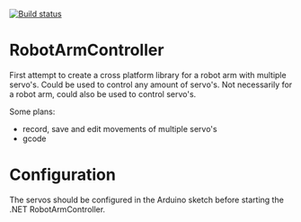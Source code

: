 [![Build status](https://ci.appveyor.com/api/projects/status/qkc463xscrkpd1sh/branch/master?svg=true)](https://ci.appveyor.com/project/jacobduijzer/robotarmcontroller/branch/master)

# RobotArmController

First attempt to create a cross platform library for a robot arm with multiple servo's. Could be used to control
any amount of servo's. Not necessarily for a robot arm, could also be used to control servo's.

Some plans:

- record, save and edit movements of multiple servo's
- gcode

# Configuration

The servos should be configured in the Arduino sketch before starting the .NET RobotArmController.